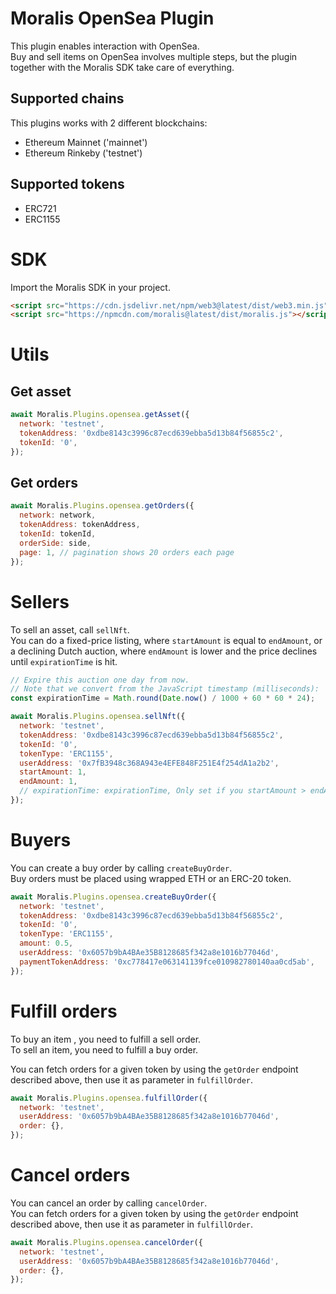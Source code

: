 # Moralis OpenSea Plugin

This plugin enables interaction with OpenSea. <br>
Buy and sell items on OpenSea involves multiple steps, but the plugin together with the Moralis SDK take care of everything. <br>

## Supported chains

This plugins works with 2 different blockchains:

- Ethereum Mainnet ('mainnet')
- Ethereum Rinkeby ('testnet')

## Supported tokens

- ERC721
- ERC1155

# SDK

Import the Moralis SDK in your project.

```html
<script src="https://cdn.jsdelivr.net/npm/web3@latest/dist/web3.min.js"></script>
<script src="https://npmcdn.com/moralis@latest/dist/moralis.js"></script>
```

# Utils

## Get asset

```js
await Moralis.Plugins.opensea.getAsset({
  network: 'testnet',
  tokenAddress: '0xdbe8143c3996c87ecd639ebba5d13b84f56855c2',
  tokenId: '0',
});
```

## Get orders

```js
await Moralis.Plugins.opensea.getOrders({
  network: network,
  tokenAddress: tokenAddress,
  tokenId: tokenId,
  orderSide: side,
  page: 1, // pagination shows 20 orders each page
});
```

# Sellers

To sell an asset, call `sellNft`. <br>
You can do a fixed-price listing, where `startAmount` is equal to `endAmount`, or a declining Dutch auction, where `endAmount` is lower and the price declines until `expirationTime` is hit.

```js
// Expire this auction one day from now.
// Note that we convert from the JavaScript timestamp (milliseconds):
const expirationTime = Math.round(Date.now() / 1000 + 60 * 60 * 24);

await Moralis.Plugins.opensea.sellNft({
  network: 'testnet',
  tokenAddress: '0xdbe8143c3996c87ecd639ebba5d13b84f56855c2',
  tokenId: '0',
  tokenType: 'ERC1155',
  userAddress: '0x7fB3948c368A943e4EFE848F251E4f254dA1a2b2',
  startAmount: 1,
  endAmount: 1,
  // expirationTime: expirationTime, Only set if you startAmount > endAmount
});
```

# Buyers

You can create a buy order by calling `createBuyOrder`. <br>
Buy orders must be placed using wrapped ETH or an ERC-20 token.

```js
await Moralis.Plugins.opensea.createBuyOrder({
  network: 'testnet',
  tokenAddress: '0xdbe8143c3996c87ecd639ebba5d13b84f56855c2',
  tokenId: '0',
  tokenType: 'ERC1155',
  amount: 0.5,
  userAddress: '0x6057b9bA4BAe35B8128685f342a8e1016b77046d',
  paymentTokenAddress: '0xc778417e063141139fce010982780140aa0cd5ab',
});
```

# Fulfill orders

To buy an item , you need to fulfill a sell order. <br>
To sell an item, you need to fulfill a buy order. <br>

You can fetch orders for a given token by using the `getOrder` endpoint described above, then use it as parameter in `fulfillOrder`.

```js
await Moralis.Plugins.opensea.fulfillOrder({
  network: 'testnet',
  userAddress: '0x6057b9bA4BAe35B8128685f342a8e1016b77046d',
  order: {},
});
```

# Cancel orders

You can cancel an order by calling `cancelOrder`. <br>
You can fetch orders for a given token by using the `getOrder` endpoint described above, then use it as parameter in `fulfillOrder`.

```js
await Moralis.Plugins.opensea.cancelOrder({
  network: 'testnet',
  userAddress: '0x6057b9bA4BAe35B8128685f342a8e1016b77046d',
  order: {},
});
```
